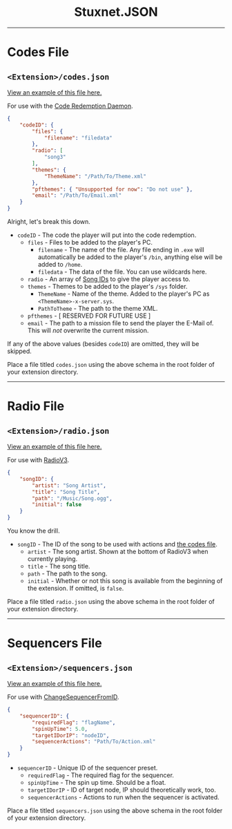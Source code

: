 <center>
<h1>Stuxnet.JSON</h1>
</center>

---

# Codes File
## `<Extension>/codes.json`
[View an example of this file here.](./examples/codes.json)

For use with the [Code Redemption Daemon](./Daemons.md#code-redemption-daemon).
```json
{
    "codeID": {
        "files": {
            "filename": "filedata"
        },
        "radio": [
            "song3"
        ],
        "themes": {
            "ThemeName": "/Path/To/Theme.xml"
        },
        "pfthemes": { "Unsupported for now": "Do not use" },
        "email": "/Path/To/Email.xml"
    }
}
```
Alright, let's break this down.

* `codeID` - The code the player will put into the code redemption.
    * `files` - Files to be added to the player's PC.
        * `filename` - The name of the file. Any file ending in `.exe` will automatically be added to the player's `/bin`, anything else will be added to `/home`.
        * `filedata` - The data of the file. You can use wildcards here.
    * `radio` - An array of [Song IDs](#radio-file) to give the player access to.
    * `themes` - Themes to be added to the player's `/sys` folder.
        * `ThemeName` - Name of the theme. Added to the player's PC as `<ThemeName>-x-server.sys`.
        * `PathToTheme` - The path to the theme XML.
    * `pfthemes` - [ RESERVED FOR FUTURE USE ]
    * `email` - The path to a mission file to send the player the E-Mail of. This will *not* overwrite the current mission.

If any of the above values (besides `codeID`) are omitted, they will be skipped.

Place a file titled `codes.json` using the above schema in the root folder of your extension directory.

---

# Radio File
## `<Extension>/radio.json`
[View an example of this file here.](./examples/radio.json)

For use with [RadioV3](../README.md#radiov3--radio_v3).
```json
{
    "songID": {
        "artist": "Song Artist",
        "title": "Song Title",
        "path": "/Music/Song.ogg",
        "initial": false
    }
}
```
You know the drill.

* `songID` - The ID of the song to be used with actions and [the codes file](#codes-file).
    * `artist` - The song artist. Shown at the bottom of RadioV3 when currently playing.
    * `title` - The song title.
    * `path` - The path to the song.
    * `initial` - Whether or not this song is available from the beginning of the extension. If omitted, is `false`.

Place a file titled `radio.json` using the above schema in the root folder of your extension directory.

---

# Sequencers File
## `<Extension>/sequencers.json`
[View an example of this file here.](./examples/sequencers.json)

For use with [ChangeSequencerFromID](./Actions.md#changesequencerfromid-sequenceridseq3).
```json
{
    "sequencerID": {
        "requiredFlag": "flagName",
        "spinUpTime": 5.0,
        "targetIDorIP": "nodeID",
        "sequencerActions": "Path/To/Action.xml"
    }
}
```

* `sequencerID` - Unique ID of the sequencer preset.
    * `requiredFlag` - The required flag for the sequencer.
    * `spinUpTime` - The spin up time. Should be a float.
    * `targetIDorIP` - ID of target node, IP should theoretically work, too.
    * `sequencerActions` - Actions to run when the sequencer is activated.

Place a file titled `sequencers.json` using the above schema in the root folder of your extension directory.